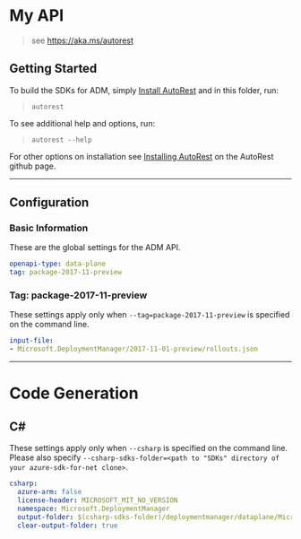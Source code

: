 # My API 
> see https://aka.ms/autorest 

## Getting Started 
To build the SDKs for ADM, simply [Install AutoRest](https://aka.ms/autorest/install) and in this folder, run:

> `autorest`

To see additional help and options, run:
> `autorest --help`

For other options on installation see [Installing AutoRest](https://aka.ms/autorest/install) on the AutoRest github page.

---

## Configuration 

### Basic Information 
These are the global settings for the ADM API.

``` yaml
openapi-type: data-plane
tag: package-2017-11-preview
```

### Tag: package-2017-11-preview

These settings apply only when `--tag=package-2017-11-preview` is specified on the command line.

``` yaml $(tag) == 'package-2017-11-preview'
input-file:
- Microsoft.DeploymentManager/2017-11-01-preview/rollouts.json
```

---
# Code Generation


## C# 

These settings apply only when `--csharp` is specified on the command line.
Please also specify `--csharp-sdks-folder=<path to "SDKs" directory of your azure-sdk-for-net clone>`.

``` yaml $(csharp)
csharp:
  azure-arm: false
  license-header: MICROSOFT_MIT_NO_VERSION
  namespace: Microsoft.DeploymentManager
  output-folder: $(csharp-sdks-folder)/deploymentmanager/dataplane/Microsoft.DeploymentManager/Generated
  clear-output-folder: true
```
